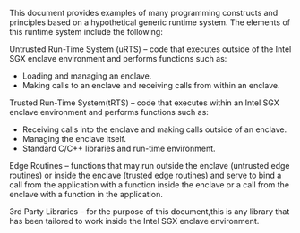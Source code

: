 This document provides examples of many programming constructs and principles based on a hypothetical generic runtime system. The elements of this runtime system include the following:

Untrusted Run-Time System (uRTS) – code that executes outside of the Intel SGX enclave environment and performs functions such as:

- Loading and managing an enclave.
- Making calls to an enclave and receiving calls from within an enclave.

Trusted Run-Time System(tRTS) – code that executes within an Intel SGX enclave environment and performs functions such as:

- Receiving calls into the enclave and making calls outside of an enclave.
-  Managing the enclave itself.
- Standard C/C++ libraries and run-time environment.

Edge Routines – functions that may run outside the enclave (untrusted edge routines) or inside the enclave (trusted edge routines) and serve to bind a call from the application with a function inside the enclave or a call from the enclave with a function in the application.

3rd Party Libraries – for the purpose of this document,this is any library that has been tailored to work inside the Intel SGX enclave environment.


